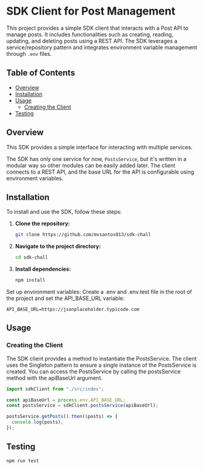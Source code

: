 # SDK Client for Post Management

This project provides a simple SDK client that interacts with a Post API to manage posts. It includes functionalities such as creating, reading, updating, and deleting posts using a REST API. The SDK leverages a service/repository pattern and integrates environment variable management through `.env` files.

## Table of Contents

- [Overview](#overview)
- [Installation](#installation)
- [Usage](#usage)
  - [Creating the Client](#creating-the-client)
- [Testing](#testing)

## Overview

This SDK provides a simple interface for interacting with multiple services.

The SDK has only one service for now, `PostsService`, but it's written in a modular way so other modules can be easily added later. The client connects to a REST API, and the base URL for the API is configurable using environment variables.

## Installation

To install and use the SDK, follow these steps:

1. **Clone the repository:**

   ```bash
   git clone https://github.com/mvsantos013/sdk-chall
   ```

2. **Navigate to the project directory:**

   ```bash
   cd sdk-chall
   ```

3. **Install dependencies:**

   ```bash
   npm install
   ```

Set up environment variables: Create a .env and .env.test file in the root of the project and set the API_BASE_URL variable:

```plaintext
API_BASE_URL=https://jsonplaceholder.typicode.com
```

## Usage

### Creating the Client

The SDK client provides a method to instantiate the PostsService. The client uses the Singleton pattern to ensure a single instance of the PostsService is created. You can access the PostsService by calling the postsService method with the apiBaseUrl argument.

```typescript
import sdkClient from "./src/index";

const apiBaseUrl = process.env.API_BASE_URL;
const postsService = sdkClient.postsService(apiBaseUrl);

postsService.getPosts().then((posts) => {
  console.log(posts);
});
```

## Testing

```bash
npm run test
```
